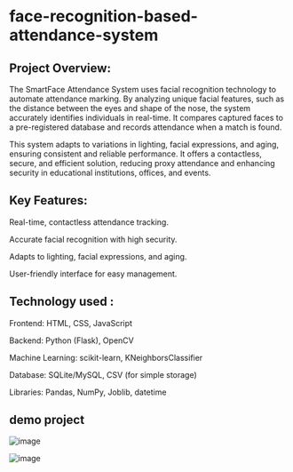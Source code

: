 # face-recognition-based-attendance-system  

## Project Overview:

The SmartFace Attendance System uses facial recognition technology to automate attendance marking. By analyzing unique facial features, such as the distance between the eyes and shape of the nose, the system accurately identifies individuals in real-time. It compares captured faces to a pre-registered database and records attendance when a match is found.

This system adapts to variations in lighting, facial expressions, and aging, ensuring consistent and reliable performance. It offers a contactless, secure, and efficient solution, reducing proxy attendance and enhancing security in educational institutions, offices, and events.


## Key Features:

Real-time, contactless attendance tracking.

Accurate facial recognition with high security.

Adapts to lighting, facial expressions, and aging.

User-friendly interface for easy management.

## Technology used :

 Frontend: HTML, CSS, JavaScript

 Backend: Python (Flask), OpenCV

 Machine Learning: scikit-learn, KNeighborsClassifier

 Database: SQLite/MySQL, CSV (for simple storage)

 Libraries: Pandas, NumPy, Joblib, datetime

## demo project

![image](https://github.com/user-attachments/assets/817b5479-e430-41e4-8880-f4d3266e2f5f)

![image](https://github.com/user-attachments/assets/c74e4ad0-234e-46c5-820f-724e8b33ecc9)

